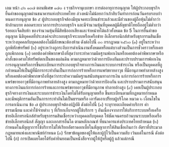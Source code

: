เลม
หน้า ๔๒
๑๓๗ ตอนพิเศษ ๑๗๓ ง ราชกิจจานุเบกษา
การต่ออายุการอนุญาต ให้ผู้ประกอบธุรกิจยื่นคำขออนุญาตผ่านธนาคารแห่งประเทศไทย
ล่วงหน้าไม่น้อยกว่าเก้าสิบวันทําการก่อนวันครบรอบกําหนดการอนุญาต
ข้อ ๕ ผู้ประกอบธุรกิจต้องมีทุนจดทะเบียนชำระแล้วและมีส่วนของผู้ถือหุ้นไม่ต่ำกว่าห้าล้านบาท
ตลอดระยะเวลาการประกอบธุรกิจ และมีจำนวนหุ้นที่บุคคลผู้มีสัญชาติไทยถืออยู่ไม่ต่ำกว่าร้อยละเจ็ดสิบห้า
ของจํานวนหุ้นที่มีสิทธิออกเสียงและจำหน่ายได้แล้วทั้งหมด
ข้อ 5 ในการยื่นคำขออนุญาต นิติบุคคลที่ประสงค์จะประกอบธุรกิจระบบหรือเครือข่าย
อิเล็กทรอนิกส์สำหรับธุรกรรมสินเชื่อระหว่างบุคคลกับบุคคลต้องไม่มีลักษณะต้องห้าม ดังต่อไปนี้
๓๐ กรกฎาคม ๒๕๖๓
(๑) อยู่ในระหว่างถูกพิทักษ์ทรัพย์
(๒) อยู่ระหว่างถูกระงับการดำเนินงานทั้งหมดหรือแต่บางส่วนเป็นการชั่วคราวหรือเคยถูกเพิกถอน
(๓) เคยต้องคำพิพากษาถึงที่สุดว่ากระทำความผิดฐานฟอกเงินหรือเคยต้องคำพิพากษาหรือ
คำสั่งของศาลให้ทรัพย์ตกเป็นของแผ่นดิน ตามกฎหมายว่าด้วยการป้องกันและปราบปรามการฟอกเงิน
การอนุญาตหรือการขึ้นทะเบียนการประกอบธุรกิจทางการเงินและระบบการชำระเงิน
หรือเป็นบุคคลที่ถูกกําหนดให้เป็นผู้ที่มีการกระทำอันเป็นการก่อการร้ายหรือการแพร่ขยายอาวุธ
ที่มีอานุภาพทำลายล้างสูง หรือเคยต้องคำพิพากษาถึงที่สุดว่ากระทำความผิดฐานสนับสนุนทางการเงิน
แก่การก่อการร้ายหรือการแพร่ขยายอาวุธที่มีอานุภาพทำลายล้างสูง ตามกฎหมายว่าด้วยการป้องกัน
และปราบปรามการสนับสนุนทางการเงินแก่การก่อการร้ายและการแพร่ขยายอาวุธที่มีอานุภาพ
ทําลายล้างสูง
(๔) เคยเป็นผู้ประกอบธุรกิจทางการเงินและระบบการชำระเงินโดยไม่ได้รับอนุญาตหรือ
ขึ้นทะเบียนตามที่กฎหมายกำหนด และมีพฤติกรรมอันเป็นการกระทำอันไม่เป็นธรรมหรือ
เอารัดเอาเปรียบผู้บริโภค
หมวด ๒
เงื่อนไขในการดาเนินงาน
ข้อ ๗ ผู้ประกอบธุรกิจต้องปฏิบัติ ดังต่อไปนี้
(๑) ระบุรายละเอียดค่าบริการ ค่าธรรมเนียม และค่าใช้จ่ายต่าง ๆ ที่เรียกเก็บจากผู้ใช้บริการ
ๆ
อันเนื่องจากการให้บริการระบบหรือเครือข่ายอิเล็กทรอนิกส์สำหรับธุรกรรมสินเชื่อระหว่างบุคคลกับบุคคล
ให้ชัดเจนครบถ้วนบนระบบหรือเครือข่ายอิเล็กทรอนิกส์ สัญญา และเอกสารอื่นใด ตามหลักเกณฑ์
ที่ธนาคารแห่งประเทศไทยก้าหนด
(๒) กำหนดในสัญญาการใช้บริการไม่ให้เรียกอัตราดอกเบี้ยในสัญญาการให้สินเชื่อเกินกว่า
อัตราที่ประมวลกฎหมายแพ่งและพาณิชย์กำหนด
(๓) รักษาข้อมูลของผู้ให้และผู้กู้ไว้เป็นความลับ เว้นแต่ในกรณี ดังต่อไปนี้
(ก) การเปิดเผยโดยได้รับคำยินยอมเป็นหนังสือจากผู้ให้กู้หรือผู้กู้ แล้วแต่กรณี
